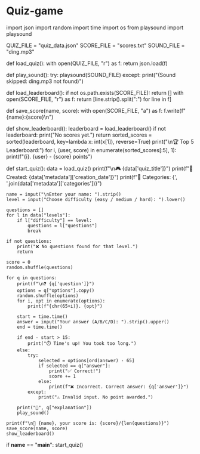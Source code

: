 # Quiz-game
import json
import random
import time
import os
from playsound import playsound

QUIZ_FILE = "quiz_data.json"
SCORE_FILE = "scores.txt"
SOUND_FILE = "ding.mp3"  

def load_quiz():
    with open(QUIZ_FILE, "r") as f:
        return json.load(f)

def play_sound():
    try:
        playsound(SOUND_FILE)
    except:
        print("(Sound skipped: ding.mp3 not found)")

def load_leaderboard():
    if not os.path.exists(SCORE_FILE):
        return []
    with open(SCORE_FILE, "r") as f:
        return [line.strip().split(":") for line in f]

def save_score(name, score):
    with open(SCORE_FILE, "a") as f:
        f.write(f"{name}:{score}\n")

def show_leaderboard():
    leaderboard = load_leaderboard()
    if not leaderboard:
        print("No scores yet.")
        return
    sorted_scores = sorted(leaderboard, key=lambda x: int(x[1]), reverse=True)
    print("\n🏆 Top 5 Leaderboard:")
    for i, (user, score) in enumerate(sorted_scores[:5], 1):
        print(f"{i}. {user} - {score} points")

def start_quiz():
    data = load_quiz()
    print(f"\n🎮 {data['quiz_title']}")
    print(f"📅 Created: {data['metadata']['creation_date']}")
    print(f"🧠 Categories: {', '.join(data['metadata']['categories'])}")

    name = input("\nEnter your name: ").strip()
    level = input("Choose difficulty (easy / medium / hard): ").lower()

    questions = []
    for l in data["levels"]:
        if l["difficulty"] == level:
            questions = l["questions"]
            break

    if not questions:
        print("❌ No questions found for that level.")
        return

    score = 0
    random.shuffle(questions)

    for q in questions:
        print(f"\n❓ {q['question']}")
        options = q["options"].copy()
        random.shuffle(options)
        for i, opt in enumerate(options):
            print(f"{chr(65+i)}. {opt}")

        start = time.time()
        answer = input("Your answer (A/B/C/D): ").strip().upper()
        end = time.time()

        if end - start > 15:
            print("⏱️ Time's up! You took too long.")
        else:
            try:
                selected = options[ord(answer) - 65]
                if selected == q["answer"]:
                    print("✅ Correct!")
                    score += 1
                else:
                    print(f"❌ Incorrect. Correct answer: {q['answer']}")
            except:
                print("⚠️ Invalid input. No point awarded.")

        print("📘", q["explanation"])
        play_sound()

    print(f"\n🎯 {name}, your score is: {score}/{len(questions)}")
    save_score(name, score)
    show_leaderboard()

if __name__ == "__main__":
    start_quiz()
